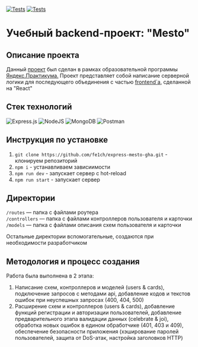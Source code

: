 [![Tests](../../actions/workflows/tests-13-sprint.yml/badge.svg)](../../actions/workflows/tests-13-sprint.yml) [![Tests](../../actions/workflows/tests-14-sprint.yml/badge.svg)](../../actions/workflows/tests-14-sprint.yml)

<h1>Учебный backend-проект: "Mesto"</h1>

<h2>Описание проекта</h2>

Данный [проект](https://github.com/fe1ch/express-mesto-gha) был сделан в рамках образовательной программы [Яндекс.Практикума.](https://practicum.yandex.ru/) Проект представляет собой написание серверной логики для последующего объединения с частью [frontend`а](https://github.com/fe1ch/react-mesto-auth), сделанной на "React"

<h2>Стек технологий</h2>

![Express.js](https://img.shields.io/badge/express.js-%23404d59.svg?style=for-the-badge&logo=express&logoColor=%2361DAFB)
![NodeJS](https://img.shields.io/badge/node.js-6DA55F?style=for-the-badge&logo=node.js&logoColor=white)
![MongoDB](https://img.shields.io/badge/MongoDB-%234ea94b.svg?style=for-the-badge&logo=mongodb&logoColor=white)
![Postman](https://img.shields.io/badge/Postman-FF6C37?style=for-the-badge&logo=postman&logoColor=white)

<h2>Инструкция по установке</h2>

1. `git clone https://github.com/fe1ch/express-mesto-gha.git` - клонируем репозиторий
2. `npm i` - устанавливаем зависиимости
3. `npm run dev` - запускает сервер с hot-reload
4. `npm run start` - запускает сервер

<h2>Директории</h2>

`/routes` — папка с файлами роутера  
`/controllers` — папка с файлами контроллеров пользователя и карточки  
`/models` — папка с файлами описания схем пользователя и карточки

Остальные директории вспомогательные, создаются при необходимости разработчиком

<h2>Методология и процесс создания</h2>
Работа была выполнена в 2 этапа:

1. Написание схем, контроллеров и моделей (users & cards), подключение запросов с методами api, добавление кодов и текстов ошибок при неуспешных запросах (400, 404, 500)
2. Расширение схем и контроллеров (users & cards), добавление функций регистрации и авторизации пользователей, добавление предварительного этапа валидации данных (celebrate & joi), обработка новых ошибок в едином обработчике (401, 403 и 409), обеспечение безопасности приложения (хэширование паролей пользователей, защита от DoS-атак, настройка заголовков HTTP)
